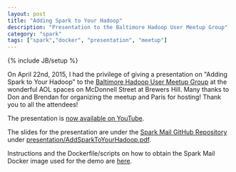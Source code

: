 ```yaml
---
layout: post
title: "Adding Spark to Your Hadoop"
description: "Presentation to the Baltimore Hadoop User Meetup Group"
category: "spark"
tags: ["spark","docker", "presentation", "meetup"]
---
```

{% include JB/setup %}

On April 22nd, 2015, I had the privilege of giving a presentation on
"Adding Spark to Your Hadoop" to the [Baltimore Hadoop User Meetup Group](http://www.meetup.com/Baltimore-Hadoop-User-Group/events/221583743/)
at the wonderful AOL spaces on McDonnell Street at Brewers Hill. Many thanks to
Don and Brendan for organizing the meetup and Paris for hosting! Thank you to
all the attendees!

The presentation is [now available on YouTube](https://www.youtube.com/watch?v=WgqYn3RlWlI).

The slides for the presentation are under the
[Spark Mail GitHub Repository](https://github.com/medale/) under [presentation/AddSparkToYourHadoop.pdf](https://github.com/medale/spark-mail/blob/master/presentation/AddSparkToYourHadoop.pdf).

Instructions and the Dockerfile/scripts on how to obtain the Spark Mail
Docker image used for the demo are [here](https://github.com/medale/spark-mail-docker).
